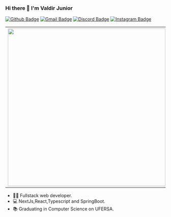 ### Hi there 👋 I'm Valdir Junior 

[![Github Badge](https://img.shields.io/badge/-Github-000?style=flat-square&logo=Github&logoColor=white&link=https://github.com/valdirjunior90)](https://github.com/valdirjunior90)
[![Gmail Badge](https://img.shields.io/badge/-Gmail-c14438?style=flat-square&logo=Gmail&logoColor=white&link=mailto:valdirbsj90@gmail.com)](mailto:valdirbsj90@gmail.com)
[![Discord Badge](https://img.shields.io/badge/Discord-7289DA?style=flat-square&logo=discord&logoColor=white)](mailto:valdirbsj90@gmail.com)
[![Instagram Badge](https://img.shields.io/badge/Instagram-E4405F?style=flat-square&logo=discord&logoColor=white&link=https://www.instagram.com/valdir.junior90)](https://www.instagram.com/valdir.junior90)

<table>
  <th>
    <img src="https://github-readme-stats.vercel.app/api?username=valdirjunior90&show_icons=true&theme=dark&count_private=true" width="495px" >
  </th>
  <th>
    <img src="https://github-readme-stats.vercel.app/api/top-langs/?username=valdirjunior90&layout=compact&theme=dark&count_private=true"  width=400px>
  </th>
</table>

- 👨‍💻 Fullstack web developer.
- 💻 NextJs,React,Typescript and SpringBoot.
- 📚 Graduating in Computer Science on UFERSA.
 



